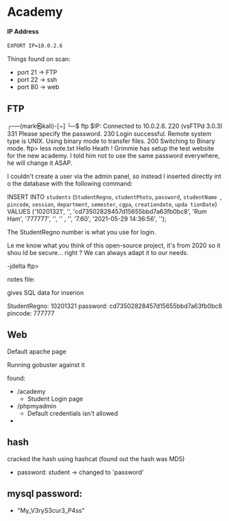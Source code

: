 # Academy

#### IP Address

```bash
EXPORT IP=10.0.2.6
```

Things found on scan:

- port 21 -> FTP
- port 22 -> ssh
- port 80 -> web

## FTP

┌──(mark㉿kali)-[~]
└─$ ftp $IP:
Connected to 10.0.2.6.
220 (vsFTPd 3.0.3)
331 Please specify the password.
230 Login successful.
Remote system type is UNIX.
Using binary mode to transfer files.
200 Switching to Binary mode.
ftp> less note.txt
Hello Heath !
Grimmie has setup the test website for the new academy.
I told him not to use the same password everywhere, he will change it ASAP.


I couldn't create a user via the admin panel, so instead I inserted directly int
o the database with the following command:

INSERT INTO `students` (`StudentRegno`, `studentPhoto`, `password`, `studentName
`, `pincode`, `session`, `department`, `semester`, `cgpa`, `creationdate`, `upda
tionDate`) VALUES
('10201321', '', 'cd73502828457d15655bbd7a63fb0bc8', 'Rum Ham', '777777', '', ''
, '', '7.60', '2021-05-29 14:36:56', '');

The StudentRegno number is what you use for login.


Le me know what you think of this open-source project, it's from 2020 so it shou
ld be secure... right ?
We can always adapt it to our needs.

-jdelta
ftp> 

notes file:

gives SQL data for inserion

StudentRegno:
10201321
password:
cd73502828457d15655bbd7a63fb0bc8
pincode:
777777

## Web

Default apache page

Running gobuster against it

found:
- /academy
    - Student Login page
- /phpmyadmin
    - Default credentials isn't allowed
- 


## hash

cracked the hash using hashcat (found out the hash was MD5)
- password: student -> changed to 'password'


## mysql password: 

- "My_V3ryS3cur3_P4ss"
